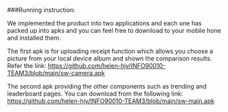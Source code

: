 ###Running instruction:

We implemented the product into two applications and each one has packed up into apks and you can feel free to download to your mobile hone and installed them. 

The first apk is for uploading receipt function which allows you choose a picture from your local device album and shown the comparison results. Refer the link: 
https://github.com/helen-hjy/INFO90010-TEAM3/blob/main/sw-camera.apk

The second apk providing the other components such as trending and leaderboard pages. You can download from the following link:
https://github.com/helen-hjy/INFO90010-TEAM3/blob/main/sw-main.apk
 
